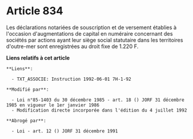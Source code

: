 # Article 834

Les déclarations notariées de souscription et de versement établies à l'occasion d'augmentations de capital en numéraire
concernant des sociétés par actions ayant leur siège social statutaire dans les territoires d'outre-mer sont enregistrées au
droit fixe de 1.220 F.

**Liens relatifs à cet article**

	**Liens**:

	  - TXT_ASSOCIE: Instruction 1992-06-01 7H-1-92

	**Modifié par**:

	  - Loi n°85-1403 du 30 décembre 1985 - art. 18 () JORF 31 décembre 1985 en vigueur le 1er janvier 1986
	  - Modification directe incorporée dans l'édition du 4 juillet 1992

	**Abrogé par**:

	  - Loi - art. 12 () JORF 31 décembre 1991
